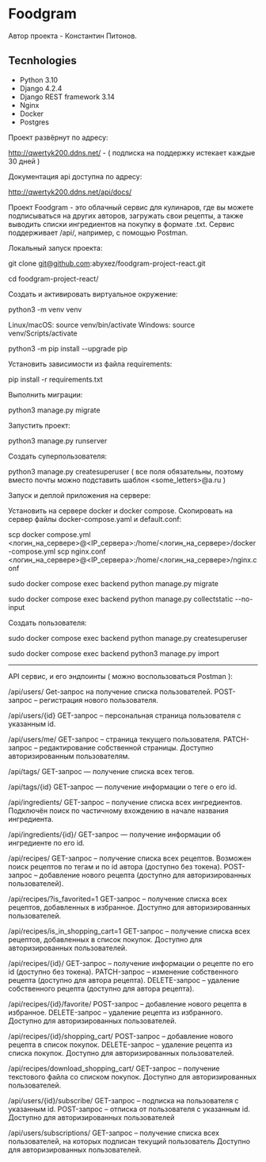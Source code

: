 # Foodgram

Автор проекта - Константин Питонов.

## Tecnhologies

- Python 3.10
- Django 4.2.4
- Django REST framework 3.14
- Nginx
- Docker
- Postgres

Проект развёрнут по адресу:

http://qwertyk200.ddns.net/ - ( подписка на поддержку истекает каждые 30 дней )

Документация api доступна по адресу:

http://qwertyk200.ddns.net/api/docs/

Проект Foodgram - это облачный сервис для кулинаров, где вы можете подписываться на других авторов, загружать свои рецепты, а также выводить списки ингредиентов на покупку в формате .txt. Сервис поддерживает /api/, например, с помощью Postman.

Локальный запуск проекта:

git clone git@github.com:abyxez/foodgram-project-react.git

cd foodgram-project-react/

Создать и активировать виртуальное окружение:

python3 -m venv venv

Linux/macOS: source venv/bin/activate
Windows: source venv/Scripts/activate

python3 -m pip install --upgrade pip

Установить зависимости из файла requirements:

pip install -r requirements.txt

Выполнить миграции:

python3 manage.py migrate

Запустить проект:

python3 manage.py runserver

Создать суперпользователя:

python3 manage.py createsuperuser ( все поля обязательны, поэтому вместо почты можно подставить шаблон <some_letters>@a.ru )

Запуск и деплой приложения на сервере:

Установить на сервере docker и docker compose. Скопировать на сервер файлы docker-compose.yaml и default.conf:

scp docker compose.yml <логин_на_сервере>@<IP_сервера>:/home/<логин_на_сервере>/docker-compose.yml
scp nginx.conf <логин_на_сервере>@<IP_сервера>:/home/<логин_на_сервере>/nginx.conf

sudo docker compose exec backend python manage.py migrate

sudo docker compose exec backend python manage.py collectstatic --no-input 

Создать пользователя:

sudo docker compose exec backend python manage.py createsuperuser

sudo docker compose exec backend python3 manage.py import

------------------------------------------------------

API сервис, и его эндпоинты ( можно воспользоваться Postman ):

/api/users/ Get-запрос на получение списка пользователей. POST-запрос – регистрация нового пользователя.

/api/users/{id} GET-запрос – персональная страница пользователя с указанным id.

/api/users/me/ GET-запрос – страница текущего пользователя. PATCH-запрос – редактирование собственной страницы. Доступно авторизированным пользователям.

/api/tags/ GET-запрос — получение списка всех тегов.

/api/tags/{id} GET-запрос — получение информации о теге о его id.

/api/ingredients/ GET-запрос – получение списка всех ингредиентов. Подключён поиск по частичному вхождению в начале названия ингредиента.

/api/ingredients/{id}/ GET-запрос — получение информации об ингредиенте по его id.

/api/recipes/ GET-запрос – получение списка всех рецептов. Возможен поиск рецептов по тегам и по id автора (доступно без токена). POST-запрос – добавление нового рецепта (доступно для авторизированных пользователей).

/api/recipes/?is_favorited=1 GET-запрос – получение списка всех рецептов, добавленных в избранное. Доступно для авторизированных пользователей.

/api/recipes/is_in_shopping_cart=1 GET-запрос – получение списка всех рецептов, добавленных в список покупок. Доступно для авторизированных пользователей.

/api/recipes/{id}/ GET-запрос – получение информации о рецепте по его id (доступно без токена). PATCH-запрос – изменение собственного рецепта (доступно для автора рецепта). DELETE-запрос – удаление собственного рецепта (доступно для автора рецепта).

/api/recipes/{id}/favorite/ POST-запрос – добавление нового рецепта в избранное. DELETE-запрос – удаление рецепта из избранного. Доступно для авторизированных пользователей.

/api/recipes/{id}/shopping_cart/ POST-запрос – добавление нового рецепта в список покупок. DELETE-запрос – удаление рецепта из списка покупок. Доступно для авторизированных пользователей.

/api/recipes/download_shopping_cart/ GET-запрос – получение текстового файла со списком покупок. Доступно для авторизированных пользователей.

/api/users/{id}/subscribe/ GET-запрос – подписка на пользователя с указанным id. POST-запрос – отписка от пользователя с указанным id. Доступно для авторизированных пользователей

/api/users/subscriptions/ GET-запрос – получение списка всех пользователей, на которых подписан текущий пользователь Доступно для авторизированных пользователей.
